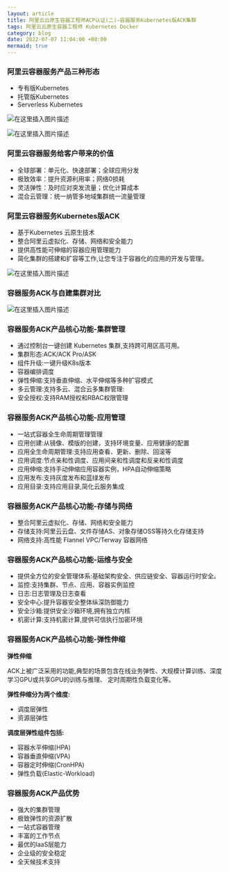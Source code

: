 ```yaml
---
layout: article
title: 阿里云云原生容器工程师ACP认证(二)—容器服务Kubernetes版ACK集群
tags: 阿里云云原生容器工程师 Kubernetes Docker
category: blog
date: 2022-07-07 11:04:00 +08:00
mermaid: true
---
```

### 阿里云容器服务产品三种形态
- 专有版Kubernetes
- 托管版Kubernetes
- Serverless Kubernetes

![在这里插入图片描述](https://img-blog.csdnimg.cn/0c85d1cad54841b697ac73b99386c5c3.png)

![在这里插入图片描述](https://img-blog.csdnimg.cn/16aea264034a47d69badd815ea282f9d.png)



### 阿里云容器服务给客户带来的价值
- 全球部署：单元化、快速部署；全球应用分发
- 极致效率：提升资源利用率；网络0损耗
- 灵活弹性：及时应对突发流量；优化计算成本
- 混合云管理：统一纳管多地域集群统一流量管理

### 阿里云容器服务Kubernetes版ACK
- 基于Kubernetes 云原生技术
- 整合阿里云虚拟化、存储、网络和安全能力
- 提供高性能可伸缩的容器应用管理能力
- 简化集群的搭建和扩容等工作,让您专注于容器化的应用的开发与管理。

![在这里插入图片描述](https://img-blog.csdnimg.cn/03ea97f59e6a4ee9826c1e698af4b801.png)

### 容器服务ACK与自建集群对比

![在这里插入图片描述](https://img-blog.csdnimg.cn/4f15929de15f4cf6b0c965413c2819f6.png)

### 容器服务ACK产品核心功能-集群管理

- 通过控制台一键创建 Kubernetes 集群,支持跨可用区高可用。
- 集群形态:ACK/ACK Pro/ASK
- 组件升级:一键升级K8s版本
- 容器编排调度
- 弹性伸缩:支持垂直伸缩、水平伸缩等多种扩容模式
- 多云管理:支持多云、混合云多集群管理:
- 安全授权:支持RAM授权和RBAC权限管理


### 容器服务ACK产品核心功能-应用管理

- 一站式容器全生命周期管理管理
- 应用创建:从镜像、模版的创建，支持环境变量、应用健康的配置
- 应用全生命周期管理:支持应用查看、更新、删除、回滚等
- 应用调度:节点亲和性调度、应用间亲和性调度和反亲和性调度
- 应用伸缩:支持手动伸缩应用容器实例，HPA自动伸缩策略
- 应用发布:支持灰度发布和蓝绿发布
- 应用目录:支持应用目录,简化云服务集成

### 容器服务ACK产品核心功能-存储与网络

- 整合阿里云虚拟化、存储、网络和安全能力
- 存储支持:阿里云云盘、文件存储AS、对象存储OSS等持久化存储支持
- 网络支持:高性能 Flannel VPC/Terway 容器网络

### 容器服务ACK产品核心功能-运维与安全

- 提供全方位的安全管理体系:基础架构安全、供应链安全、容器运行时安全。
- 监控:支持集群、节点、应用、容器实例监控
- 日志:日志管理及日志查看
- 安全中心:提升容器安全整体纵深防御能力
- 安全沙箱:提供安全沙箱环境,拥有独立内核
- 机密计算:支持机密计算,提供可信执行加密环境

### 容器服务ACK产品核心功能-弹性伸缩
**弹性伸缩**

ACK上被广泛采用的功能,典型的场景包含在线业务弹性、大规模计算训练、深度学习GPU或共享GPU的训练与推理、 定时周期性负载变化等。

**弹性伸缩分为两个维度:**

- 调度层弹性
- 资源层弹性

**调度层弹性组件包括:**
- 容器水平伸缩(HPA)
- 容器垂直伸缩(VPA)
- 容器定时伸缩(CronHPA)
- 弹性负载(Elastic-Workload)

### 容器服务ACK产品优势
- 强大的集群管理
- 极致弹性的资源扩散
- 一站式容器管理
- 丰富的工作节点
- 最优的laaS层能力
- 企业级的安全稳定
- 全天候技术支持


